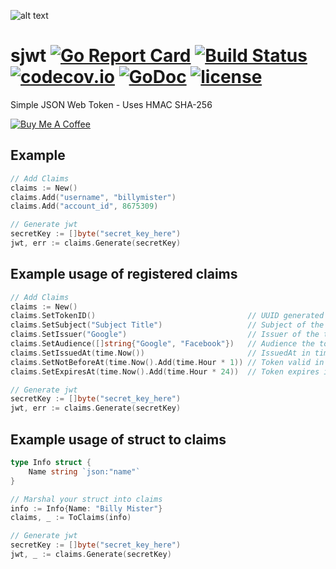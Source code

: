 ![alt text](https://raw.githubusercontent.com/brianvoe/sjwt/master/logo.png)

# sjwt [![Go Report Card](https://goreportcard.com/badge/github.com/brianvoe/sjwt)](https://goreportcard.com/report/github.com/brianvoe/sjwt) [![Build Status](https://travis-ci.org/brianvoe/sjwt.svg?branch=master)](https://travis-ci.org/brianvoe/sjwt) [![codecov.io](https://codecov.io/github/brianvoe/sjwt/branch/master/graph/badge.svg)](https://codecov.io/github/brianvoe/sjwt) [![GoDoc](https://godoc.org/github.com/brianvoe/sjwt?status.svg)](https://godoc.org/github.com/brianvoe/sjwt) [![license](http://img.shields.io/badge/license-MIT-green.svg?style=flat)](https://raw.githubusercontent.com/brianvoe/sjwt/master/LICENSE)
Simple JSON Web Token - Uses HMAC SHA-256

<a href="https://www.buymeacoffee.com/brianvoe" target="_blank"><img src="https://www.buymeacoffee.com/assets/img/custom_images/orange_img.png" alt="Buy Me A Coffee" style="height: auto !important;width: auto !important;" ></a>

## Example
```go
// Add Claims
claims := New()
claims.Add("username", "billymister")
claims.Add("account_id", 8675309)

// Generate jwt
secretKey := []byte("secret_key_here")
jwt, err := claims.Generate(secretKey)
```

## Example usage of registered claims
```go
// Add Claims
claims := New()
claims.SetTokenID()                                  // UUID generated
claims.SetSubject("Subject Title")                   // Subject of the token
claims.SetIssuer("Google")                           // Issuer of the token
claims.SetAudience([]string{"Google", "Facebook"})   // Audience the toke is for
claims.SetIssuedAt(time.Now())                       // IssuedAt in time, value is set in unix
claims.SetNotBeforeAt(time.Now().Add(time.Hour * 1)) // Token valid in 1 hour
claims.SetExpiresAt(time.Now().Add(time.Hour * 24))  // Token expires in 24 hours

// Generate jwt
secretKey := []byte("secret_key_here")
jwt, err := claims.Generate(secretKey)
```

## Example usage of struct to claims
```go
type Info struct {
    Name string `json:"name"`
}

// Marshal your struct into claims
info := Info{Name: "Billy Mister"}
claims, _ := ToClaims(info)

// Generate jwt
secretKey := []byte("secret_key_here")
jwt, _ := claims.Generate(secretKey)
```